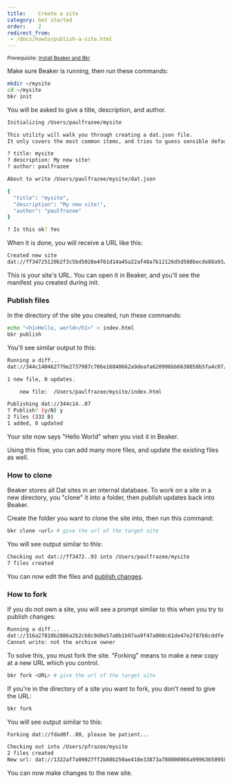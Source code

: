 ```yaml
---
title:    Create a site
category: Get started
order:    2
redirect_from:
 - /docs/howto/publish-a-site.html
---
```


<small>Prerequisite: [Install Beaker and Bkr](/docs/howto/install.html)</small>

Make sure Beaker is running, then run these commands:

```bash
mkdir ~/mysite
cd ~/mysite
bkr init
```

You will be asked to give a title, description, and author.

```bash
Initializing /Users/paulfrazee/mysite

This utility will walk you through creating a dat.json file.
It only covers the most common items, and tries to guess sensible defaults.

? title: mysite
? description: My new site!
? author: paulfrazee

About to write /Users/paulfrazee/mysite/dat.json

{
  "title": "mysite",
  "description": "My new site!",
  "author": "paulfrazee"
} 

? Is this ok? Yes
```

When it is done, you will receive a URL like this:

```bash
Created new site
dat://ff34725120b2f3c5bd5028e4f61d14a45a22af48a7b12126d5d588becde88a93/
```

This is your site's URL. You can open it in Beaker, and you'll see the manifest you created during init.

### Publish files

In the directory of the site you created, run these commands:

```bash
echo "<h1>Hello, world</h1>" > index.html
bkr publish
```

You'll see similar output to this:

```bash
Running a diff...
dat://344c140462779e2737987c706e16840662a9deafa620996bb6638058b5fa4c07/

1 new file, 0 updates.

    new file:  /Users/paulfrazee/mysite/index.html

Publishing dat://344c14..07
? Publish? (y/N) y
2 files (332 B)
1 added, 0 updated
```

Your site now says "Hello World" when you visit it in Beaker.

Using this flow, you can add many more files, and update the existing files as well.

### How to clone

Beaker stores all Dat sites in an internal database. To work on a site in a new directory, you "clone" it into a folder, then publish updates back into Beaker.

Create the folder you want to clone the site into, then run this command:

```bash
bkr clone <url> # give the url of the target site
```

You will see output similar to this:

```bash
Checking out dat://ff3472..93 into /Users/paulfrazee/mysite
7 files created
```

You can now edit the files and [publish changes](#publish-files).

### How to fork

If you do not own a site, you will see a prompt similar to this when you try to publish changes:

```bash
Running a diff...
dat://316a27810b2886a2b2cb8c9d0e57a0b1b07aa9f47a000c61de47e2f87b6cddfe
Cannot write: not the archive owner
```

To solve this, you must fork the site. "Forking" means to make a new copy at a new URL which you control.

```bash
bkr fork <URL> # give the url of the target site
```

If you're in the directory of a site you want to fork, you don't need to give the URL:

```bash
bkr fork
```

You will see output similar to this:

```bash
Forking dat://fdad0f..80, please be patient...

Checking out into /Users/pfrazee/mysite
2 files created
New url: dat://1322af7a09027ff2b80b250ae410e33873a788000066a9996365095838d02069
```

You can now make changes to the new site.